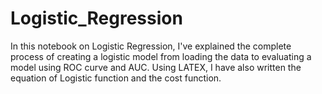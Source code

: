 # Logistic_Regression
In this notebook on Logistic Regression, I've explained the complete process of creating a logistic model from loading the data to evaluating a model using ROC curve and AUC. Using LATEX, I have also written the equation of Logistic function and the cost function.
